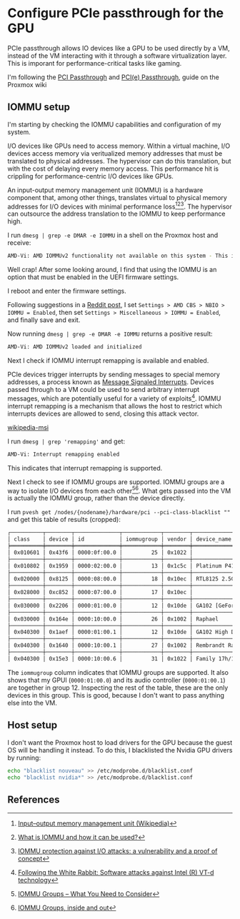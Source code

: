 # Configure PCIe passthrough for the GPU

PCIe passthrough allows IO devices like a GPU to be used directly by a VM,
instead of the VM interacting with it through a software virtualization layer.
This is imporant for performance-critical tasks like gaming.

I'm following the [PCI Passthrough](passthrough-guide) and [PCI(e) Passthrough](passthrough-guide), guide on the Proxmox wiki

[proxmox-guide-1]: https://web.archive.org/web/20240203023530/https://pve.proxmox.com/wiki/PCI_Passthrough
[proxmox-guide-2]: https://web.archive.org/web/20240224170249/https://pve.proxmox.com/wiki/PCI%28e%29_Passthrough

## IOMMU setup

I'm starting by checking the IOMMU capabilities and configuration of my system.

I/O devices like GPUs need to access memory.
Within a virtual machine, I/O devices access memory via veritualized memory addresses that must be translated to physical addresses.
The hypervisor can do this translation, but with the cost of delaying every memory access.
This performance hit is crippling for performance-centric I/O devices like GPUs.

An input-output memory management unit (IOMMU) is a hardware component that, among other things,
translates virtual to physical memory addresses for I/O devices with minimal performance loss[^1][^2][^3].
The hypervisor can outsource the address translation to the IOMMU to keep performance high.

I run `dmesg | grep -e DMAR -e IOMMU` in a shell on the Proxmox host and receive:

```sh
AMD-Vi: AMD IOMMUv2 functionality not available on this system - This is not a bug.
```

Well crap!
After some looking around, I find that using the IOMMU is an option that must be enabled in the UEFI firmware settings.

I reboot and enter the firmware settings.

Following suggestions in a [Reddit post](reddit-enable-iommu),
I set `Settings > AMD CBS > NBIO > IOMMU = Enabled`,
then set `Settings > Miscellaneous > IOMMU = Enabled`,
and finally save and exit.

[reddit-enable-iommu]: https://web.archive.org/web/20240219190649/https://old.reddit.com/r/gigabyte/comments/12cl7fa/cant_enable_iommu_on_b650m/

Now running `dmesg | grep -e DMAR -e IOMMU` returns a positive result:

```sh
AMD-Vi: AMD IOMMUv2 loaded and initialized
```

Next I check if IOMMU interrupt remapping is available and enabled.

PCIe devices trigger interrupts by sending messages to special memory addresses,
a process known as [Message Signaled Interrupts](wikipedia-msi).
Devices passed through to a VM could be used to send arbitrary interrupt messages,
which are potentially useful for a variety of exploits[^4].
IOMMU interrupt remapping is a mechanism that allows the host to restrict which interrupts devices are allowed to send, 
closing this attack vector.

[wikipedia-msi](https://web.archive.org/web/20240115070533/https://en.wikipedia.org/wiki/Message_Signaled_Interrupts)

I run `dmesg | grep 'remapping'` and get:

```sh
AMD-Vi: Interrupt remapping enabled
```

This indicates that interrupt remapping is supported.

Next I check to see if IOMMU groups are supported.
IOMMU groups are a way to isolate I/O devices from each other[^5][^6].
What gets passed into the VM is actually the IOMMU group, rather than the device directly.

I run `pvesh get /nodes/{nodename}/hardware/pci --pci-class-blacklist ""` and get this table of results (cropped):

```sh
┌──────────┬────────┬──────────────┬────────────┬────────┬───────────────────────────────────────────────────
│ class    │ device │ id           │ iommugroup │ vendor │ device_name                                        
╞══════════╪════════╪══════════════╪════════════╪════════╪═══════════════════════════════════════════════════
│ 0x010601 │ 0x43f6 │ 0000:0f:00.0 │         25 │ 0x1022 │                                                    
├──────────┼────────┼──────────────┼────────────┼────────┼───────────────────────────────────────────────────
│ 0x010802 │ 0x1959 │ 0000:02:00.0 │         13 │ 0x1c5c │ Platinum P41 NVMe Solid State Drive 2TB            
├──────────┼────────┼──────────────┼────────────┼────────┼───────────────────────────────────────────────────
│ 0x020000 │ 0x8125 │ 0000:08:00.0 │         18 │ 0x10ec │ RTL8125 2.5GbE Controller                          
├──────────┼────────┼──────────────┼────────────┼────────┼───────────────────────────────────────────────────
│ 0x028000 │ 0xc852 │ 0000:07:00.0 │         17 │ 0x10ec │                                                    
├──────────┼────────┼──────────────┼────────────┼────────┼───────────────────────────────────────────────────
│ 0x030000 │ 0x2206 │ 0000:01:00.0 │         12 │ 0x10de │ GA102 [GeForce RTX 3080]                           
├──────────┼────────┼──────────────┼────────────┼────────┼───────────────────────────────────────────────────
│ 0x030000 │ 0x164e │ 0000:10:00.0 │         26 │ 0x1002 │ Raphael                                            
├──────────┼────────┼──────────────┼────────────┼────────┼───────────────────────────────────────────────────
│ 0x040300 │ 0x1aef │ 0000:01:00.1 │         12 │ 0x10de │ GA102 High Definition Audio Controller             
├──────────┼────────┼──────────────┼────────────┼────────┼───────────────────────────────────────────────────
│ 0x040300 │ 0x1640 │ 0000:10:00.1 │         27 │ 0x1002 │ Rembrandt Radeon High Definition Audio Controller  
├──────────┼────────┼──────────────┼────────────┼────────┼───────────────────────────────────────────────────
│ 0x040300 │ 0x15e3 │ 0000:10:00.6 │         31 │ 0x1022 │ Family 17h/19h HD Audio Controller                
```

The `iommugroup` column indicates that IOMMU groups are supported.
It also shows that my GPUl (`0000:01:00.0`) and its audio controller (`0000:01:00.1`) are together in group 12.
Inspecting the rest of the table, these are the only devices in this group.
This is good, because I don't want to pass anything else into the VM.

## Host setup

I don't want the Proxmox host to load drivers for the GPU because the guest OS will be handling it instead.
To do this, I blacklisted the Nvidia GPU drivers by running:

```sh
echo "blacklist nouveau" >> /etc/modprobe.d/blacklist.conf
echo "blacklist nvidia*" >> /etc/modprobe.d/blacklist.conf
```

## References

[^1]: [Input–output memory management unit (Wikipedia)](https://web.archive.org/web/20240201160518/https://en.wikipedia.org/wiki/Input%E2%80%93output_memory_management_unit)
[^2]: [What is IOMMU and how it can be used?](https://web.archive.org/web/20230923133045/https://blog.3mdeb.com/2021/2021-01-13-iommu/)
[^3]: [IOMMU protection against I/O attacks: a vulnerability and a proof of concept](https://web.archive.org/web/20230711052741/https://journal-bcs.springeropen.com/articles/)
[^4]: [Following the White Rabbit: Software attacks against Intel (R) VT-d technology](https://web.archive.org/web/20230711052741mp_/http://www.invisiblethingslab.com/resources/2011/Software%2520Attacks%2520on%2520Intel%2520VT-d.pdf)
[^5]: [IOMMU Groups – What You Need to Consider](https://web.archive.org/web/20230928084315/https://www.heiko-sieger.info/iommu-groups-what-you-need-to-consider/)
[^6]: [IOMMU Groups, inside and out](https://web.archive.org/web/20240223082856/http://vfio.blogspot.com/2014/08/iommu-groups-inside-and-out.html)
